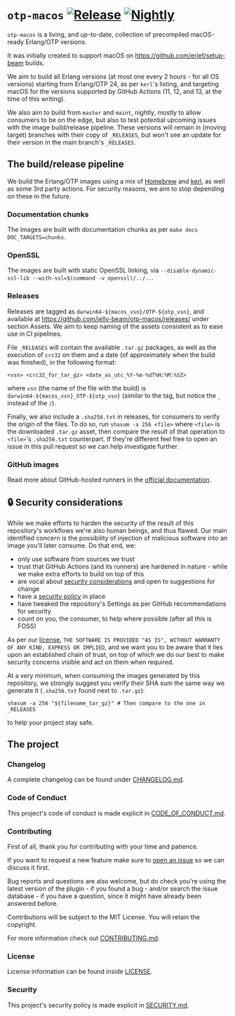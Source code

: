# `otp-macos` [![Release][release-img]][release] [![Nightly][nightly-img]][nightly]

[release]: https://github.com/jelly-beam/otp-macos/actions/workflows/release.yml?query=branch%3Amain
[release-img]: https://github.com/jelly-beam/otp-macos/actions/workflows/release.yml/badge.svg?branch=main
[nightly]: https://github.com/jelly-beam/otp-macos/actions/workflows/nightly.yml?query=branch%3Amain
[nightly-img]: https://github.com/jelly-beam/otp-macos/actions/workflows/nightly.yml/badge.svg?branch=main

`otp-macos` is a living, and up-to-date, collection of precompiled macOS-ready Erlang/OTP versions.

It was initially created to support macOS on <https://github.com/erlef/setup-beam> builds.

We aim to build all Erlang versions (at most one every 2 hours - for all OS versions) starting from
Erlang/OTP 24, as per `kerl`'s listing, and targeting macOS for the versions supported by GitHub
Actions (11, 12, and 13, at the time of this writing).

We also aim to build from `master` and `maint`, nightly, mostly to allow consumers to be on the
edge, but also to test potential upcoming issues with the image build/release pipeline. These
versions will remain in (moving target) branches with their copy of `_RELEASES`, but won't see
an update for their version in the main branch's `_RELEASES`.

## The build/release pipeline

We build the Erlang/OTP images using a mix of [Homebrew](https://brew.sh/) and
[kerl](https://github.com/kerl/kerl), as well as some 3rd party actions. For security reasons, we
aim to stop depending on these in the future.

### Documentation chunks

The images are built with documentation chunks as per `make docs DOC_TARGETS=chunks`.

### OpenSSL

The images are built with static OpenSSL linking, via
`--disable-dynamic-ssl-lib --with-ssl=$(command -v openssl)/../..`.

### Releases

Releases are tagged as `darwin64-${macos_vsn}/OTP-${otp_vsn}`, and available at
<https://github.com/jelly-beam/otp-macos/releases/> under section Assets. We aim to keep naming
of the assets consistent as to ease use in CI pipelines.

File `_RELEASES` will contain the available `.tar.gz` packages, as well as the execution of
`crc32` on them and a date (of approximately when the build was finished), in the following format:

```plain
<vsn> <crc32_for_tar_gz> <date_as_utc_%Y-%m-%dT%H:%M:%SZ>
```

where `vsn` (the name of the file with the build) is `darwin64-${macos_vsn}_OTP-${otp_vsn}` (similar
to the tag, but notice the `_` instead of the `/`).

Finally, we also include a `.sha256.txt` in releases, for consumers to verify the origin of the
files. To do so, run `shasum -a 256 <file>` where `<file>` is the downloaded `.tar.gz` asset,
then compare the result of that operation to `<file>`'s `.sha256.txt` counterpart. If they're
different feel free to open an issue in this pull request so we can help investigate further.

### GitHub images

Read more about GitHub-hosted runners in the
[official documentation](https://docs.github.com/en/actions/using-github-hosted-runners/about-github-hosted-runners).

## 🔒 Security considerations

While we make efforts to harden the security of the result of this repository's workflows we're also
human beings, and thus flawed. Our main identified concern is the possibility of injection of
malicious software into an image you'll later consume. Do that end, we:

- only use software from sources we trust
- trust that GitHub Actions (and its runners) are hardened in nature - while we make extra efforts
to build on top of this
- are vocal about [security considerations](https://github.com/jelly-beam/otp-macos/issues?q=label%3A%22security+consideration%22)
and open to suggestions for change
- have a [security policy](https://github.com/jelly-beam/otp-macos/blob/main/SECURITY.md) in place
- have tweaked the repository's Settings as per GitHub recommendations for security
- count on you, the consumer, to help where possible (after all this is FOSS)

As per our [license](https://github.com/jelly-beam/otp-macos/blob/main/LICENSE),
`THE SOFTWARE IS PROVIDED "AS IS", WITHOUT WARRANTY OF ANY KIND, EXPRESS OR IMPLIED`, and we want
you to be aware that it lies upon an established chain of trust, on top of which we do our best to
make security concerns visible and act on them when required.

At a very minimum, when consuming the images generated by this repository, we strongly suggest you
verify their SHA sum the same way we generate it (`.sha256.txt` found next to `.tar.gz`):

```console
shasum -a 256 "${filename_tar_gz}" # Then compare to the one in _RELEASES
```

to help your project stay safe.

## The project

### Changelog

A complete changelog can be found under [CHANGELOG.md](https://github.com/jelly-beam/otp-macos/blob/main/CHANGELOG.md).

### Code of Conduct

This project's code of conduct is made explicit in [CODE_OF_CONDUCT.md](https://github.com/jelly-beam/otp-macos/blob/main/CODE_OF_CONDUCT.md).

### Contributing

First of all, thank you for contributing with your time and patience.

If you want to request a new feature make sure to
[open an issue](https://github.com/jelly-beam/otp-macos/issues) so we can
discuss it first.

Bug reports and questions are also welcome, but do check you're using the latest version of the
plugin - if you found a bug - and/or search the issue database - if you have a question, since it
might have already been answered before.

Contributions will be subject to the MIT License.
You will retain the copyright.

For more information check out [CONTRIBUTING.md](https://github.com/jelly-beam/otp-macos/blob/main/CONTRIBUTING.md).

### License

License information can be found inside [LICENSE](https://github.com/jelly-beam/otp-macos/blob/main/LICENSE).

### Security

This project's security policy is made explicit in [SECURITY.md](https://github.com/jelly-beam/otp-macos/blob/main/SECURITY.md).
